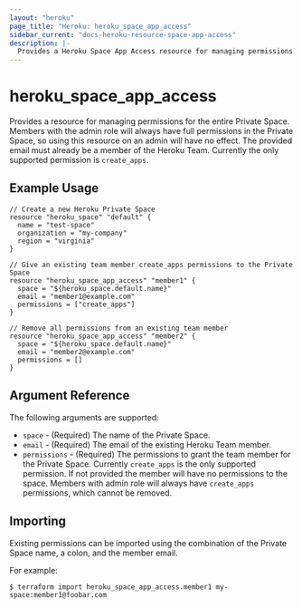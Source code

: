 ```yaml
---
layout: "heroku"
page_title: "Heroku: heroku_space_app_access"
sidebar_current: "docs-heroku-resource-space-app-access"
description: |-
  Provides a Heroku Space App Access resource for managing permissions within the Private Space.
---
```


# heroku\_space\_app\_access

Provides a resource for managing permissions for the entire Private Space. Members with the admin role will always have full permissions in the Private Space, so using this resource on an admin will have no effect. The provided email must already be a member of the Heroku Team. Currently the only supported permission is `create_apps`.

## Example Usage

```hcl
// Create a new Heroku Private Space
resource "heroku_space" "default" {
  name = "test-space"
  organization = "my-company"
  region = "virginia"
}

// Give an existing team member create_apps permissions to the Private Space
resource "heroku_space_app_access" "member1" {
  space = "${heroku_space.default.name}"
  email = "member1@example.com"
  permissions = ["create_apps"]
}

// Remove all permissions from an existing team member
resource "heroku_space_app_access" "member2" {
  space = "${heroku_space.default.name}"
  email = "member2@example.com"
  permissions = []
}
```

## Argument Reference

The following arguments are supported:

* `space` - (Required) The name of the Private Space.
* `email` - (Required) The email of the existing Heroku Team member.
* `permissions` - (Required) The permissions to grant the team member for the Private Space. Currently `create_apps` is the only supported permission. If not provided the member will have no permissions to the space. Members with admin role will always have `create_apps` permissions, which cannot be removed.

## Importing

Existing permissions can be imported using the combination of the Private Space name, a colon, and the member email.

For example:

```
$ terraform import heroku_space_app_access.member1 my-space:member1@foobar.com
```